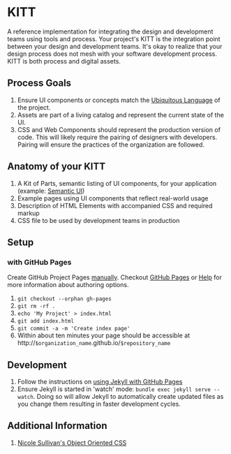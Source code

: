 # KITT
A reference implementation for integrating the design and development teams using tools and process. Your project's KITT is the integration point between your design and development teams. It's okay to realize that your design process does not mesh with your software development process. KITT is both process and digital assets.

## Process Goals
1. Ensure UI components or concepts match the [Ubiquitous Language](http://guide.agilealliance.org/guide/ubiquitous.html) of the project.
2. Assets are part of a living catalog and represent the current state of the UI.
3. CSS and Web Components should represent the production version of code. This will likely require the pairing of designers with developers. Pairing will ensure the practices of the organization are followed.

## Anatomy of your KITT
1. A Kit of Parts, semantic listing of UI components, for your application (example: [Semantic UI](http://semantic-ui.com/))
2. Example pages using UI components that reflect real-world usage
4. Description of HTML Elements with accompanied CSS and required markup
5. CSS file to be used by development teams in production

## Setup

### with GitHub Pages
Create GitHub Project Pages [manually](https://help.github.com/articles/creating-project-pages-manually). Checkout [GitHub Pages](http://pages.github.com/) or [Help](https://help.github.com/categories/20/articles) for more information about authoring options.

1. ```git checkout --orphan gh-pages```
1. ```git rm -rf .```
2. ```echo 'My Project' > index.html```
3. ```git add index.html```
4. ```git commit -a -m 'Create index page'```
5. Within about ten minutes your page should be accessible at http://```$organization_name```.github.io/```$repository_name```


## Development
1. Follow the instructions on [using Jekyll with GitHub Pages](https://help.github.com/articles/using-jekyll-with-pages)
2. Ensure Jekyll is started in 'watch' mode: ```bundle exec jekyll serve --watch```. Doing so will allow Jekyll to automatically create updated files as you change them resulting in faster development cycles.

## Additional Information
1. [Nicole Sullivan's Object Oriented CSS](https://www.google.com/search?q=stubbornella+oocss)